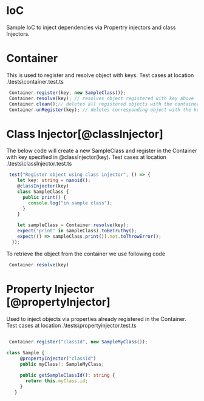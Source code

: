 # IoC

Sample IoC to inject dependencies via Propertry injectors and class Injectors.

# Container 

This is used to register and resolve object with keys. Test cases at location .\tests\container.test.ts

```typescript
 Container.register(key, new SampleClass());
 Container.resolve(key); // resolves object registered with key above
 Container.clean();// deletes all registered objects with the container
 Container.unRegister(key); // deletes corresponding object with the key 
```

# Class Injector[@classInjector]
The below code will create a new SampleClass and register in the Container with key specified in @classInjector(key). Test cases at location .\tests\classInjector.test.ts

```typescript
 test("Register object using class injector", () => {
    let key: string = nanoid();
    @classInjector(key)
    class SampleClass {
      public print() {
        console.log("in sample class");
      }
    }

    let sampleClass = Container.resolve(key);
    expect("print" in sampleClass).toBeTruthy();
    expect(() => sampleClass.print()).not.toThrowError();
  });
  ```
  
 To retrieve the object from the container we use following code 
  
  ```typescript
   Container.resolve(key)
  ```
 
 # Property Injector [@propertyInjector]
 
 Used to inject objects via properties already registered in the Container. Test cases at location .\tests\propertyinjector.test.ts
 
 ```typescript
 
  Container.register("classId", new SampleMyClass());
  
 class Sample {
      @propertyInjector("classId")
      public myClass!: SampleMyClass;

      public getSampleClassId(): string {
        return this.myClass.id;
      }
    }
 ```
 
 
